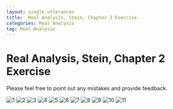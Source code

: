 ```yaml
---
layout: single.utterances
title:  Real Analysis, Stein, Chapter 2 Exercise
categories: Real Analysis
tag: Real Analysis
---
```


Real Analysis, Stein, Chapter 2 Exercise
===

Please feel free to point out any mistakes and provide feedback.

![1](https://github.com/jiheon0105/jiheon0105.github.io/assets/143495554/cd2fb983-1fdb-4505-afdf-f5f86c76c651)
![2](https://github.com/jiheon0105/jiheon0105.github.io/assets/143495554/da82a6d2-68f8-44e6-9b85-210406cd6c32)
![3](https://github.com/jiheon0105/jiheon0105.github.io/assets/143495554/d0af1064-11b7-4744-9b4e-5a06d2cebf8f)
![4](https://github.com/jiheon0105/jiheon0105.github.io/assets/143495554/a9bc62b2-1578-44d9-a629-d2e30d3a2b6f)
![5](https://github.com/jiheon0105/jiheon0105.github.io/assets/143495554/99ff2a60-4ed9-436a-878c-328994482bd6)
![6](https://github.com/jiheon0105/jiheon0105.github.io/assets/143495554/c6a63e8e-618c-4e0a-8438-69b5d091e8f5)
![7](https://github.com/jiheon0105/jiheon0105.github.io/assets/143495554/8110e93a-630f-4df0-96b9-71dc42108879)
![8](https://github.com/jiheon0105/jiheon0105.github.io/assets/143495554/51090bb5-4196-4ca9-9492-075f178cd8ea)
![9](https://github.com/jiheon0105/jiheon0105.github.io/assets/143495554/31e00ac6-b3fb-4700-910e-d01fc69e5bf8)
![10](https://github.com/jiheon0105/jiheon0105.github.io/assets/143495554/18181232-747a-49c8-9f79-0f8040c1b0ac)
![11](https://github.com/jiheon0105/jiheon0105.github.io/assets/143495554/aa0f83db-9747-48cc-a01b-e5dd0019f718)


<script src="https://utteranc.es/client.js"
        repo="jiheon0105/jiheon0105.github.io"
        issue-term="pathname"
        theme="github-light"
        crossorigin="anonymous"
        async>
</script>
